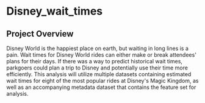 # Disney_wait_times

## Project Overview
Disney World is the happiest place on earth, but waiting in long lines is a pain.  Wait times for Disney World rides can either make or break attendees' plans for their days.  If there was a way to predict historical wait times, parkgoers could plan a trip to Disney and potentially use their time more efficiently.  This analysis will utilize multiple datasets containing estimated wait times for eight of the most popular rides at Disney's Magic Kingdom, as well as an accompanying metadata dataset that contains the feature set for analysis.  